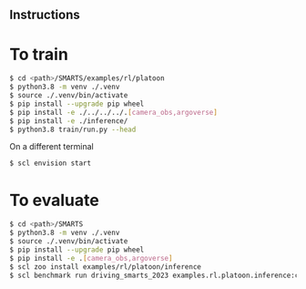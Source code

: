 ## Instructions

# To train
```bash
$ cd <path>/SMARTS/examples/rl/platoon
$ python3.8 -m venv ./.venv
$ source ./.venv/bin/activate
$ pip install --upgrade pip wheel
$ pip install -e ./../../../.[camera_obs,argoverse]
$ pip install -e ./inference/
$ python3.8 train/run.py --head
```

On a different terminal
```bash
$ scl envision start
```

# To evaluate
```bash
$ cd <path>/SMARTS
$ python3.8 -m venv ./.venv
$ source ./.venv/bin/activate
$ pip install --upgrade pip wheel
$ pip install -e .[camera_obs,argoverse]
$ scl zoo install examples/rl/platoon/inference
$ scl benchmark run driving_smarts_2023 examples.rl.platoon.inference:contrib-agent-v0 --auto-install
```